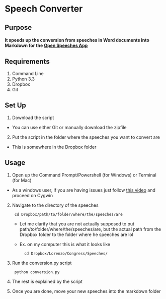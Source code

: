 # Speech Converter

## Purpose
#### It speeds up the conversion from speeches in Word documents into Markdown for the [Open Speeches App](https://github.com/lbarberiscanoni/OpenSpeeches)

## Requirements
1. Command Line
2. Python 3.3
3. Dropbox
4. Git

## Set Up
1. Download the script 
  * You can use either Git or manually download the zipfile
2. Put the script in the folder where the speeches you want to convert are 
  * This is somewhere in the Dropbox folder

## Usage
1. Open up the Command Prompt/Powershell (for Windows) or Terminal (for Mac)
  * As a windows user, if you are having issues just follow [this video](https://www.youtube.com/watch?v=7uRnMIsamD0) and proceed on Cygwin
2. Navigate to the directory of the speeches

        cd Dropbox/path/to/folder/where/the/speeches/are
    * Let me clarify that you are not actually supposed to put path/to/folder/where/the/speeches/are, but the actual path from the Dropbox folder to the folder where he speeches are lol
    * Ex. on my computer this is what it looks like
            
            cd Dropbox/Lorenzo/Congress/Speeches/
3. Run the conversion.py script
  
        python conversion.py
4. The rest is explained by the script
5. Once you are done, move your new speeches into the markdown folder
